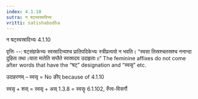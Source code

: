 ```yaml
---
index: 4.1.10
sutra: न षट्स्वस्रादिभ्यः
vritti: satishabodha
---
```



 न षट्स्वस्रादिभ्यः 4.1.10 


वृत्तिः --: षट्संज्ञकेभ्यः स्वस्रादिभ्यश्च प्रातिपदिकेभ्यः स्त्रीप्रत्ययो न भवति। “स्वसा तिस्रश्चतस्रश्च ननान्दा दुहिता तथा।याता मातेति सप्तैते स्वस्रादय उदाहृताः॥” The feminine affixes do not come after words that have the “षट्” designation and “स्वसृ” etc. 


उदाहरणम् – स्वसृ = No ङीप् because of 4.1.10 


स्वसृ + शस् = स्वसृ + अस् 1.3.8 = स्वसॄः 6.1.102, रुँत्व-विसर्गौ 



